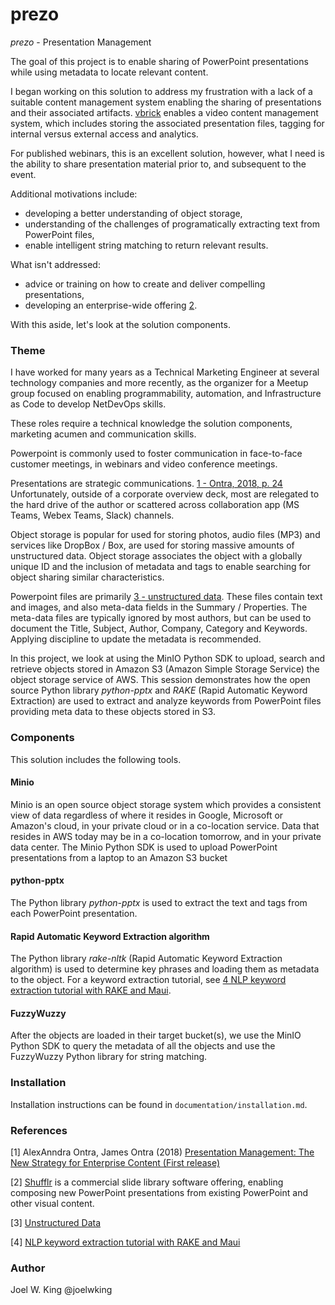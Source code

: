 # prezo

*prezo* - Presentation Management

The goal of this project is to enable sharing of PowerPoint presentations while using metadata to locate relevant content.

I began working on this solution to address my frustration with a lack of a suitable content management system enabling the sharing of presentations and their associated artifacts. [vbrick](https://vbrick.com/) enables a video content management system, which includes storing the associated presentation files, tagging for internal versus external access and analytics.

For published webinars, this is an excellent solution, however, what I need is the ability to share presentation material prior to, and subsequent to the event.

Additional motivations include:

 * developing a better understanding of object storage,
 * understanding of the challenges of programatically extracting text from PowerPoint files,
 * enable intelligent string matching to return relevant results.

What isn't addressed:

 * advice or training on how to create and deliver compelling presentations,
 * developing an enterprise-wide offering [2](README.md#references).

With this aside, let's look at the solution components.

### Theme

I have worked for many years as a Technical Marketing Engineer at several technology companies and more recently, as the organizer for a Meetup group focused on enabling programmability, automation, and Infrastructure as Code to develop NetDevOps skills.

These roles require a technical knowledge the solution components, marketing acumen and communication skills.

Powerpoint is commonly used to foster communication in face-to-face customer meetings, in webinars and video conference meetings. 

Presentations are strategic communications. [1 - Ontra, 2018, p. 24](README.md#references) Unfortunately, outside of a corporate overview deck, most are relegated to the hard drive of the author or scattered across collaboration app (MS Teams, Webex Teams, Slack) channels.

Object storage is popular for used for storing photos, audio files (MP3) and services like DropBox / Box, are used for storing massive amounts of unstructured data. Object storage associates the object with a globally unique ID and the inclusion of metadata and tags to enable searching for object sharing similar characteristics.

Powerpoint files are primarily [3 - unstructured data](README.md#references). These files contain text and images, and also meta-data fields in the Summary / Properties. The meta-data files are typically ignored by most authors, but can be used to document the Title, Subject, Author, Company, Category and Keywords. Applying discipline to update the metadata is recommended.

In this project, we look at using the MinIO Python SDK to upload, search and retrieve objects stored in Amazon S3 (Amazon Simple Storage Service) the object storage service of AWS. This session demonstrates how the open source Python library *python-pptx* and *RAKE* (Rapid Automatic Keyword Extraction) are used to extract and analyze keywords from PowerPoint files providing meta data to these objects stored in S3.

### Components
This solution includes the following tools.

#### Minio
Minio is an open source object storage system which provides a consistent view of data regardless of where it resides in Google, Microsoft or Amazon's cloud, in your private cloud or in a co-location service. Data that resides in AWS today may be in a co-location tomorrow, and in your private data center. The Minio Python SDK is used to upload PowerPoint presentations from a laptop to an Amazon S3 bucket

#### python-pptx
The Python library *python-pptx* is used to extract the text and tags from each PowerPoint presentation.

#### Rapid Automatic Keyword Extraction algorithm
The Python library *rake-nltk* (Rapid Automatic Keyword Extraction algorithm) is used to determine key phrases and loading them as metadata to the object. For a keyword extraction tutorial, see [4 NLP keyword extraction tutorial with RAKE and Maui](README.md#references).

#### FuzzyWuzzy
After the objects are loaded in their target bucket(s), we use the MinIO Python SDK to query the metadata of all the objects and use the FuzzyWuzzy Python library for string matching.

### Installation
Installation instructions can be found in `documentation/installation.md`.

### References

[1] AlexAnndra Ontra, James Ontra (2018) [Presentation Management: The New Strategy for Enterprise Content (First release)](https://www.amazon.com/Presentation-Management-Strategy-Enterprise-Content-ebook/dp/B07MMV7MJ2)

[2] [Shufflr](https://shufflrr.com) is a commercial slide library software offering, enabling composing new PowerPoint presentations from existing PowerPoint and other visual content. 

[3] [Unstructured Data](https://searchbusinessanalytics.techtarget.com/definition/unstructured-data)

[4] [NLP keyword extraction tutorial with RAKE and Maui](https://www.airpair.com/nlp/keyword-extraction-tutorial)

### Author
Joel W. King @joelwking